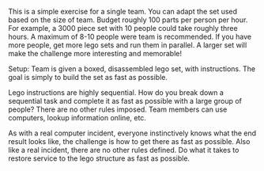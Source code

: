 This is a simple exercise for a single team. You can adapt the set used based on the size of team. Budget roughly 100 parts per person per hour. For example, a 3000 piece set with 10 people could take roughly three hours. A maximum of 8-10 people were team is recommended. If you have more people, get more lego sets and run them in parallel. A larger set will make the challenge more interesting and memorable!

Setup: Team is given a boxed, disassembled lego set, with instructions. The goal is simply to build the set as fast as possible.

Lego instructions are highly sequential. How do you break down a sequential task and complete it as fast as possible with a large group of people? There are no other rules imposed. Team members can use computers, lookup information online, etc.

As with a real computer incident, everyone instinctively knows what the end result looks like, the challenge is how to get there as fast as possible. Also like a real incident, there are no other rules defined. Do what it takes to restore service to the lego structure as fast as possible.

